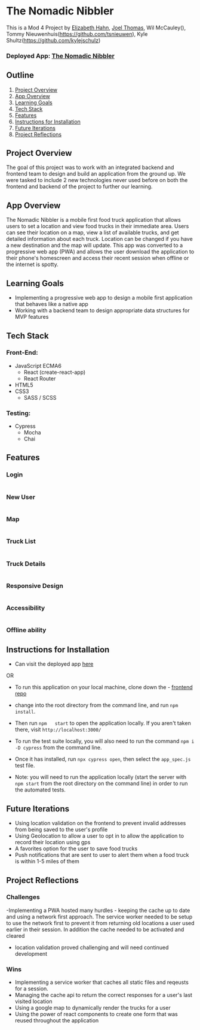 # The Nomadic Nibbler

This is a Mod 4 Project by [Elizabeth Hahn](https://github.com/elizhahn), [Joel Thomas](), Wil McCauley(), Tommy Nieuwenhuis(https://github.com/tsnieuwen), Kyle Shultz(https://github.com/kylejschulz)

### Deployed App: [The Nomadic Nibbler](https://the-nomadic-nibbler.herokuapp.com/)


## Outline

1. [Project Overview](#project-overview)
2. [App Overview](#app-overview)
3. [Learning Goals](#learning-goals)
4. [Tech Stack](#tech-stack)
5. [Features](#features)
6. [Instructions for Installation](#instructions-for-installation)
7. [Future Iterations](#future-iterations)
8. [Project Reflections](#project-reflections)


## Project Overview

The goal of this project was to work with an integrated backend and frontend team to design and build an application from the ground up. We were tasked to include 2 new technologies never used before on both the frontend and backend of the project to further our learning.  

## App Overview

The Nomadic Nibbler is a mobile first food truck application that allows users to set a location and view food trucks in their immediate area. Users can see their location on a map, view a list of available trucks, and get detailed information about each truck. Location can be changed if you have a new destination and the map will update. This app was converted to a progressive web app (PWA) and allows the user download the application to their phone's homescreen and access their recent session when offline or the internet is spotty.  
 
## Learning Goals
 
 - Implementing a progressive web app to design a mobile first application that behaves like a native app
 - Working with a backend team to design appropriate data structures for MVP features
  
## Tech Stack

### Front-End:
- JavaScript ECMA6
  - React (create-react-app)
  - React Router
- HTML5
- CSS3
  - SASS / SCSS

### Testing:
- Cypress
  - Mocha
  - Chai

## Features

### Login

![]()


### New User

![]()

### Map

![]()

### Truck List

![]()

### Truck Details

![]()


### Responsive Design

![]()

### Accessibility

![]()

### Offline ability


## Instructions for Installation
   - Can visit the deployed app [here](https://the-nomadic-nibbler.herokuapp.com/)
   
 OR
 
  - To run this application on your local machine, clone down the 
         - [frontend repo](https://github.com/NomadicNibbler/foodtruck-fe) 
   
  - change into the root directory from the command line, and run `npm install`. 
    
  - Then run `npm   start` to open the application locally. If you aren't taken there, visit `http://localhost:3000/`
    
  - To run the test suite locally, you will also need to run the command `npm i -D cypress` from the command line.
    
  - Once it  has installed, run `npx cypress open`, then select the `app_spec.js` test file. 
    
  - Note: you will need to run the application locally (start the server with `npm start` from the root directory on the command line) in order to run the automated tests.

## Future Iterations

- Using location validation on the frontend to prevent invalid addresses from being saved to the user's profile
- Using Geolocation to allow a user to opt in to allow the application to record their location using gps
- A favorites option for the user to save food trucks
- Push notifications that are sent to user to alert them when a food truck is within 1-5 miles of them

## Project Reflections

### Challenges

  -Implementing a PWA hosted many hurdles
     - keeping the cache up to date and using a network first approach. The service worker needed to be setup to use the network first to prevent it from returning old locations a user used earlier in their session. In addition the cache needed to be activated and cleared
  - location validation proved challenging and will need continued development
     

### Wins

- Implementing a service worker that caches all static files and reqeusts for a session. 
- Managing the cache api to return the correct responses for a user's last visited location
- Using a google map to dynamically render the trucks for a user
- Using the power of react components to create one form that was reused throughout the application
